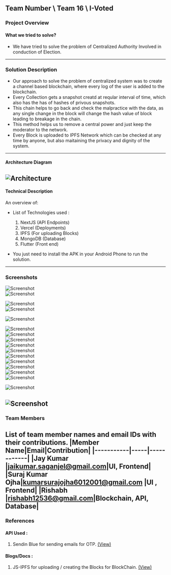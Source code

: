 ## Team Number \ Team 16 \ I-Voted

### Project Overview

#### What we tried to solve?

* We have tried to solve the problem of Centralized Authority Involved in conduction of Election.
---
### Solution Description

* Our approach to solve the problem of centralized system was to create a channel based blockchain, where every log of the user is added to the blockchain.
* Every Collection gets a snapshot creatd at reqular interval of time, which also has the has of hashes of privous snapshots.
* This chain helps to go back and check the malpractice with the data, as any single change in the block will change the hash value of block leading to breakage in the chain.
* This method helps us to remove a central power and just keep the moderator to the network.
* Every Block is uploaded to IPFS Network which can be checked at any time by anyone, but also maitaining the privacy and dignity of the system.
---
#### Architecture Diagram

![Architecture](https://raw.githubusercontent.com/jaykumarM5/Adrishta-Hackathon-Template/master/res/Architecture.png?raw=true "Architecture")
---
#### Technical Description

An overview of:
* List of Technologies used :
  1) NextJS (API Endpoints)
  2) Vercel (Deployments)
  3) IPFS (For uploading Blocks)
  4) MongoDB (Database)
  5) Flutter (Front end)

* You just need to install the APK in your Android Phone to run the solution.
---
### Screenshots

![Screenshot](res/12.JPG?raw=true "Screenshot")<br/>
![Screenshot](res/11.JPG?raw=true "Screenshot")<br/>

![Screenshot](res/13.JPG?raw=true "Screenshot")<br/>
![Screenshot](res/14.JPG?raw=true "Screenshot")<br/>

![Screenshot](res/16.JPG?raw=true "Screenshot")<br/>

![Screenshot](res/1.JPG?raw=true "Screenshot")<br/>
![Screenshot](res/2.JPG?raw=true "Screenshot")<br/>
![Screenshot](res/3.JPG?raw=true "Screenshot")<br/>
![Screenshot](res/4.JPG?raw=true "Screenshot")<br/>
![Screenshot](res/5.JPG?raw=true "Screenshot")<br/>
![Screenshot](res/6.JPG?raw=true "Screenshot")<br/>
![Screenshot](res/7.JPG?raw=true "Screenshot")<br/>
![Screenshot](res/8.JPG?raw=true "Screenshot")<br/>
![Screenshot](res/9.JPG?raw=true "Screenshot")<br/>
![Screenshot](res/10.JPG?raw=true "Screenshot")<br/>

![Screenshot](res/15.JPG?raw=true "Screenshot")<br/>

![Screenshot](res/17.JPG?raw=true "Screenshot")<br/>
---
### Team Members
List of team member names and email IDs with their contributions.
|Member Name|Email|Contribution|
|-----------|-----|------------|
|Jay Kumar |jaikumar.saganjel@gmail.com|UI, Frontend|
|Suraj Kumar Ojha|kumarsurajojha6012001@gmail.com |UI , Frontend|
|Rishabh |rishabh12536@gmail.com|Blockchain, API, Database|
---
### References

#### API Used :
1) Sendin Blue for sending emails for OTP. <a href="https://sendinblue.com" target="_blank">(View)</a>

#### Blogs/Docs : 
1) JS-IPFS for uploading / creating the Blocks for BlockChain. <a href="https://js.ipfs.io/" target="_blank">(View)</a>
